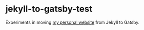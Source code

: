 # jekyll-to-gatsby-test

Experiments in moving [my personal website](https://perona.dev) from Jekyll to Gatsby.
